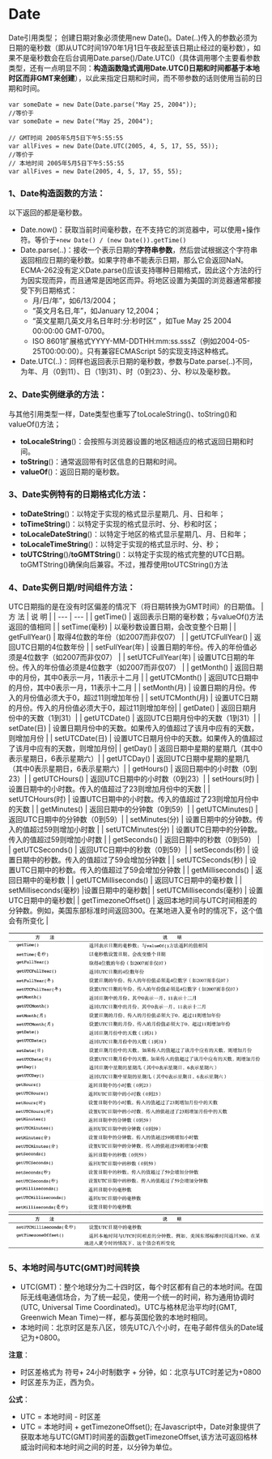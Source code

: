 # Date
Date引用类型；
创建日期对象必须使用new Date()。Date(..)传入的参数必须为日期的毫秒数（即从UTC时间1970年1月1日午夜起至该日期止经过的毫秒数），如果不是毫秒数会在后台调用Date.parse()/Date.UTC()（具体调用哪个主要看参数类型，还有一点明显不同：**构造函数隐式调用Date.UTC()日期和时间都基于本地时区而非GMT来创建**），以此来指定日期和时间，而不带参数的话则使用当前的日期和时间。
```
var someDate = new Date(Date.parse("May 25, 2004"));
//等价于
var someDate = new Date("May 25, 2004");

// GMT时间 2005年5月5日下午5:55:55 
var allFives = new Date(Date.UTC(2005, 4, 5, 17, 55, 55));
//等价于
// 本地时间 2005年5月5日下午5:55:55 
var allFives = new Date(2005, 4, 5, 17, 55, 55); 
```
### 1、Date构造函数的方法：
以下返回的都是毫秒数。
* Date.now()：获取当前时间毫秒数，在不支持它的浏览器中，可以使用+操作符。等价于`+new Date() / (new Date()).getTime()`
* Date.parse(..)：接收一个表示日期的**字符串参数**，然后尝试根据这个字符串返回相应日期的毫秒数。如果字符串不能表示日期，那么它会返回NaN。ECMA-262没有定义Date.parse()应该支持哪种日期格式，因此这个方法的行为因实现而异，而且通常是因地区而异。将地区设置为美国的浏览器通常都接受下列日期格式：
  * 月/日/年”，如6/13/2004；
  * “英文月名日,年”，如January 12,2004；
  * “英文星期几英文月名日年时:分:秒时区” ，如Tue May 25 2004 00:00:00 GMT-0700。
  * ISO  8601扩展格式YYYY-MM-DDTHH:mm:ss.sssZ（例如2004-05-25T00:00:00）。只有兼容ECMAScript 5的实现支持这种格式。
* Date.UTC(..)：同样也返回表示日期的毫秒数，参数与Date.parse(..)不同，为年、月（0到11）、日（1到31）、时（0到23）、分、秒以及毫秒数。

### 2、Date实例继承的方法：
与其他引用类型一样，Date类型也重写了toLocaleString()、toString()和valueOf()方法；

* **toLocaleString**()：会按照与浏览器设置的地区相适应的格式返回日期和时间。
* **toString**()：通常返回带有时区信息的日期和时间。
* **valueOf**()：返回日期的毫秒数。

### 3、Date实例特有的日期格式化方法：

* **toDateString**()：以特定于实现的格式显示星期几、月、日和年；
* **toTimeString**()：以特定于实现的格式显示时、分、秒和时区；
* **toLocaleDateString**()：以特定于地区的格式显示星期几、月、日和年；
* **toLocaleTimeString**()：以特定于实现的格式显示时、分、秒；
* **toUTCString**()/**toGMTString**()：以特定于实现的格式完整的UTC日期。toGMTString()确保向后兼容。不过，推荐使用toUTCString()方法

### 4、Date实例日期/时间组件方法：
UTC日期指的是在没有时区偏差的情况下（将日期转换为GMT时间）的日期值。
| 方  法 | 说  明 |
| --- | --- |
| getTime() | 返回表示日期的毫秒数；与valueOf()方法返回的值相同 |
| setTime(毫秒) | 以毫秒数设置日期，会改变整个日期 |
| getFullYear() | 取得4位数的年份（如2007而非仅07） |
| getUTCFullYear() | 返回UTC日期的4位数年份 |
| setFullYear(年) | 设置日期的年份。传入的年份值必须是4位数字（如2007而非仅07） |
| setUTCFullYear(年) | 设置UTC日期的年份。传入的年份值必须是4位数字（如2007而非仅07） |
| getMonth() | 返回日期中的月份，其中0表示一月，11表示十二月 |
| getUTCMonth() | 返回UTC日期中的月份，其中0表示一月，11表示十二月 |
| setMonth(月) | 设置日期的月份。传入的月份值必须大于0，超过11则增加年份 |
| setUTCMonth(月) | 设置UTC日期的月份。传入的月份值必须大于0，超过11则增加年份|
| getDate() | 返回日期月份中的天数（1到31）|
| getUTCDate() | 返回UTC日期月份中的天数（1到31）|
| setDate(日) | 设置日期月份中的天数。如果传入的值超过了该月中应有的天数，则增加月份 |
| setUTCDate(日) | 设置UTC日期月份中的天数。如果传入的值超过了该月中应有的天数，则增加月份|
| getDay() | 返回日期中星期的星期几（其中0表示星期日，6表示星期六）|
| getUTCDay() | 返回UTC日期中星期的星期几（其中0表示星期日，6表示星期六）|
| getHours() | 返回日期中的小时数（0到23）|
| getUTCHours() | 返回UTC日期中的小时数（0到23）|
| setHours(时) | 设置日期中的小时数。传入的值超过了23则增加月份中的天数 |
| setUTCHours(时) | 设置UTC日期中的小时数。传入的值超过了23则增加月份中的天数 |
| getMinutes() | 返回日期中的分钟数（0到59）| | getUTCMinutes() | 返回UTC日期中的分钟数（0到59）|
| setMinutes(分) | 设置日期中的分钟数。传入的值超过59则增加小时数 |
| setUTCMinutes(分) | 设置UTC日期中的分钟数。传入的值超过59则增加小时数 |
| getSeconds() | 返回日期中的秒数（0到59） | 
| getUTCSeconds() | 返回UTC日期中的秒数（0到59）| 
| setSeconds(秒) | 设置日期中的秒数。传入的值超过了59会增加分钟数 |
| setUTCSeconds(秒) | 设置UTC日期中的秒数。传入的值超过了59会增加分钟数 |
| getMilliseconds() | 返回日期中的毫秒数 |
| getUTCMilliseconds() | 返回UTC日期中的毫秒数 |
| setMilliseconds(毫秒) |设置日期中的毫秒数|
| setUTCMilliseconds(毫秒) | 设置UTC日期中的毫秒数|
| getTimezoneOffset() | 返回本地时间与UTC时间相差的分钟数。例如，美国东部标准时间返回300。在某地进入夏令时的情况下，这个值会有所变化 |

![补充图片](https://github.com/snowBoby/Date/blob/master/images/date_1.png)
![补充图片](https://github.com/snowBoby/Date/blob/master/images/date_2.png)
![补充图片](https://github.com/snowBoby/Date/blob/master/images/date2.png)

### 5、本地时间与UTC(GMT)时间转换
* UTC(GMT)：整个地球分为二十四时区，每个时区都有自己的本地时间。在国际无线电通信场合，为了统一起见，使用一个统一的时间，称为通用协调时(UTC, Universal Time Coordinated)。UTC与格林尼治平均时(GMT, Greenwich Mean Time)一样，都与英国伦敦的本地时相同。
* 本地时间：北京时区是东八区，领先UTC八个小时，在电子邮件信头的Date域记为+0800。

**注意**：
* 时区差格式为 符号+ 24小时制数字 + 分钟，如：北京与UTC时差记为+0800
* 时区差东为正，西为负。

**公式**：
* UTC = 本地时间 - 时区差
* UTC = 本地时间 + getTimezoneOffset(); 在Javascript中，Date对象提供了获取本地与UTC(GMT)时间差的函数getTimezoneOffset,该方法可返回格林威治时间和本地时间之间的时差，以分钟为单位。
